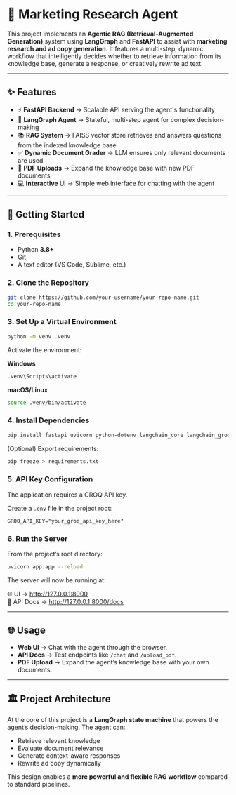 # 📢 Marketing Research Agent

This project implements an **Agentic RAG (Retrieval-Augmented Generation)** system using **LangGraph** and **FastAPI** to assist with **marketing research and ad copy generation**. It features a multi-step, dynamic workflow that intelligently decides whether to retrieve information from its knowledge base, generate a response, or creatively rewrite ad text.

---

## ✨ Features
- ⚡ **FastAPI Backend** → Scalable API serving the agent's functionality  
- 🧠 **LangGraph Agent** → Stateful, multi-step agent for complex decision-making  
- 📚 **RAG System** → FAISS vector store retrieves and answers questions from the indexed knowledge base  
- ✅ **Dynamic Document Grader** → LLM ensures only relevant documents are used  
- 📄 **PDF Uploads** → Expand the knowledge base with new PDF documents  
- 💻 **Interactive UI** → Simple web interface for chatting with the agent  

---

## 🚀 Getting Started

### 1. Prerequisites
- Python **3.8+**  
- Git  
- A text editor (VS Code, Sublime, etc.)  

### 2. Clone the Repository
```bash
git clone https://github.com/your-username/your-repo-name.git
cd your-repo-name
```

### 3. Set Up a Virtual Environment
```bash
python -m venv .venv
```

Activate the environment:

**Windows**
```bash
.venv\Scripts\activate
```

**macOS/Linux**
```bash
source .venv/bin/activate
```

### 4. Install Dependencies
```bash
pip install fastapi uvicorn python-dotenv langchain_core langchain_groq langgraph langchain_huggingface langchain_community langchain_text_splitters pydantic
```

(Optional) Export requirements:
```bash
pip freeze > requirements.txt
```

### 5. API Key Configuration
The application requires a GROQ API key.

Create a `.env` file in the project root:
```env
GROQ_API_KEY="your_groq_api_key_here"
```

### 6. Run the Server
From the project’s root directory:
```bash
uvicorn app:app --reload
```

The server will now be running at:

🌐 UI → http://127.0.0.1:8000  
📖 API Docs → http://127.0.0.1:8000/docs  

---

## 🌐 Usage
- **Web UI** → Chat with the agent through the browser.  
- **API Docs** → Test endpoints like `/chat` and `/upload_pdf`.  
- **PDF Upload** → Expand the agent’s knowledge base with your own documents.  

---

## 🏛️ Project Architecture
At the core of this project is a **LangGraph state machine** that powers the agent’s decision-making. The agent can:

- Retrieve relevant knowledge  
- Evaluate document relevance  
- Generate context-aware responses  
- Rewrite ad copy dynamically  

This design enables a **more powerful and flexible RAG workflow** compared to standard pipelines.
